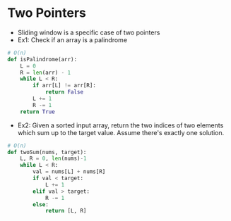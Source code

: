 # Two Pointers

- Sliding window is a specific case of two pointers
- Ex1: Check if an array is a palindrome
```python
# O(n)
def isPalindrome(arr):
    L = 0
    R = len(arr) - 1
    while L < R:
        if arr[L] != arr[R]:
            return False
        L += 1
        R -= 1
    return True
```

- Ex2: Given a sorted input array, return the two indices of two elements which sum up to the target value. Assume there's exactly one solution.
```python
# O(n)
def twoSum(nums, target):
    L, R = 0, len(nums)-1
    while L < R:
        val = nums[L] + nums[R]
        if val < target:
            L += 1
        elif val > target:
            R -= 1
        else:
            return [L, R]
```